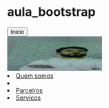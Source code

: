 # aula_bootstrap

<!DOCTYPE html lang="pt-br">
<head>
    <title>Minha página</title>
    <meta charset="utf-8">
    <link rel="stylesheet" type="text/css" href="bootstrap/css/bootstrap.min.css">
    <link rel="stylesheet" type="text/css" href="css/style.css">
</head>
<body>
    <button type="button" class="btn btn-inicio">Inicio</button>
</body>
<nav class="navbar navbar-expand-lg navbar-light"
<a class="navbar-brand" href="8">
    <img src="img/foto1.jpg" width="220" height="80"
</a>
<div class="collapse navbar-collapse"
<ul class="navbar-nav">
    <li class="nav-tem">
        <a href="8">Quem somos</a>
    </li>
    <li class="nav-item">
        <a class="nav-link" href="8"Parceiros</a>
        </li>
        <li class="nav-item">
            <a class="nav-link" href="8">Parceiros</a>
        </li>
        <li class="nav-item">
            <a class="nav-link" href="8">Servicos</a>
        </li>
</ul>
</nav>

</body>
</html>
